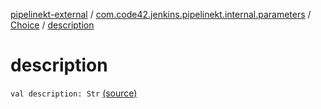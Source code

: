 [pipelinekt-external](../../index.md) / [com.code42.jenkins.pipelinekt.internal.parameters](../index.md) / [Choice](index.md) / [description](./description.md)

# description

`val description: Str` [(source)](https://github.com/code42/pipelinekt/tree/master/internal/src/main/kotlin/com/code42/jenkins/pipelinekt/internal/parameters/Choice.kt#L10)